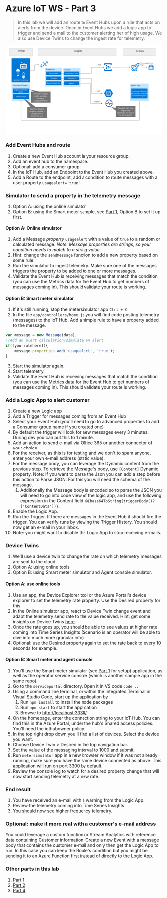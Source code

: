 # Azure IoT WS - Part 3

> In this lab we will add an route to Event Hubs upon a rule that acts on alerts from the device. Once in Event Hubs we add a logic app to trigger and send a mail to the customer alerting her of high usage. We also use Device Twins to change the ingest rate for telemetry.

![picture alt](media/part3-architecture.png "Azure Architecture")

### Add Event Hubs and route

1. Create a new Event Hub account in your resource group.
1. Add an event hub to the namespace.
1. Optional: add a consumer group.
1. In the IoT Hub, add an Endpoint to the Event Hub you created above.
1. Add a Route to the endpoint, add a condition to route messages with a user property `usagealert='true'`.

### Simulator to send a property in the telemetry message
1. Option A: using the online simulator
1. Option B: using the Smart meter sample, see [Part 1](part1.md), Option B to set it up first.


#### Option A: Online simulator

1. Add a Message *property* `usagealert` with a value of `true` to a random or calculated message. 
_Note: Message properties are strings, so your condition needs to match to a string value._
1. Hint: change the `sendMessage` function to add a new property based on some rule.
1. Run the simulator to ingest telemetry. Make sure one of the messages triggers the property to be added to one or more messages.
1. Validate the Event Hub is receiving messages that match the condition (you can use the Metrics data for the Event Hub to get numbers of messages coming in). This should validate your route is working.

#### Option B: Smart meter simulator
1. If it's still running, stop the metersimulator app `Ctrl + C`.
2. In the file `app/controllers/home.js` you will find code posting telemetry (messages) to the IoT Hub. Add a simple rule to have a property added to the message.
```javascript
var message = new Message(data);
//Add an alert calculation/simulate an alert
if([yourrulehere]){
    message.properties.add('usagealert', 'true');
}
```
3. Start the simulator again.
4. Start telemetry.
5. Validate the Event Hub is receiving messages that match the condition (you can use the Metrics data for the Event Hub to get numbers of messages coming in). This should validate your route is working.

### Add a Logic App to alert customer

1. Create a new Logic app
1. Add a Trigger for messages coming from an Event Hub
1. Select your Event Hub (you'll need to go to advanced properties to add a Consumer group name if you created one)
1. By default the trigger will look for new messages every 3 minutes. During dev you can put this to 1 minute.
1. Add an action to send e-mail via Office 365 or another connector of your choice.
1. For the receiver, as this is for testing and we don't to spam anyone, enter your own e-mail address (static value).
1. For the message body, you can leverage the Dynamic content from the previous step. To retrieve the Message's body, use `[Content]` Dynamic property. Note: if you want to parse the Json you can add a step before this action to Parse JSON. For this you will need the schema of the message.
    1. Additionally the Message body is encoded so to parse the JSON you will need to go into code view of the logic app, and use the following expression in the Content field: `@{base64ToString(triggerBody()?['ContentData'])}`.
1. Enable the Logic App.
1. Run the Trigger. If there are messages in the Event Hub it should fire the trigger. You can verify runs by viewing the Trigger History. You should now get an e-mail in your inbox. 
1. Note: you might want to disable the Logic App to stop receiving e-mails.

### Device Twins

1. We'll use a device twin to change the rate on which telemetry messages are sent to the cloud.
1. Option A: using online tools
1. Option B: using Smart meter simulator and Agent console simulator.

#### Option A: use online tools

1. Use an app, the Device Explorer tool or the Azure Portal's device explorer to set the telemetry rate property. Use the Desired property for this.
1. In the Online simulator app, react to Device Twin change event and adapt the telemetry send rate to the value received. Hint: get some insights on Device Twins [here](https://docs.microsoft.com/en-us/azure/iot-hub/iot-hub-node-node-twin-how-to-configure).
1. Once the rate goes up, you should be able to see values at higher rate coming into Time Series Insights (Scenario is an operator will be able to dive into much more granular info).
1. Optional: use the Desired property again to set the rate back to every 10 seconds for example.

#### Option B: Smart meter and agent console
1. You'll use the Smart meter simulator (see [Part 1](part1.md) for setup) application, as well as the operator service console (which is another sample app in the same repo).
1. Go to the `serviceportal` directory. Open it in VS code `code .`.
1. Using a command line terminal, or within the Integrated Terminal in Visual Studio Code, start up the application by
    1. Run `npm install` to install the node packages
    1. Run `npm start` to start the application
    1. Browse to [http://localhost:3330/](http://localhost:3330/)
1. On the homepage, enter the connection string to your IoT Hub. You can find this in the Azure Portal, under the hub's Shared access policies. You'll need the iothubowner policy.
1. In the top right drop down you'll find a list of devices. Select the device you want.
1. Choose Device Twin > Desired in the top navigation bar.
1. Set the value of the messaging interval to 1000 and submit. 
1. Run `metersimulator` app in a new browser window if it was not already running, make sure you have the same device connected as above. This application will run on port 3300 by default.
1. Review the console log to watch for a desired property change that will now start sending telemetry at a new rate.

### End result 
1. You have received an e-mail with a warning from the Logic App.
1. Review the telemetry coming into Time Series Insights.
1. You should now see higher frequency telemetry.


### Optional: make it more real with a customer's e-mail address

You could leverage a custom function or Stream Analytics with reference data containing Customer information. Create a new Event with a message body that contains the customer e-mail and only then get the Logic App to run. In this case you can keep the Route's condition but you might be sending it to an Azure Function first instead of directly to the Logic App.

### Other parts in this lab

1. [Part 1](workshop/part1.md)
1. [Part 2](workshop/part2.md)
1. [Part 4](workshop/part4.md)